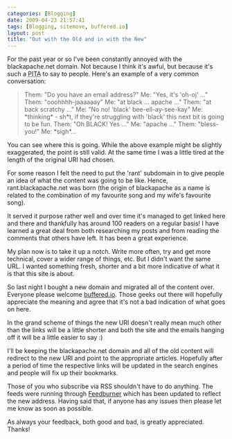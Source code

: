 ```yaml
---
categories: [Blogging]
date: 2009-04-23 21:57:41
tags: [Blogging, sitemove, buffered.io]
layout: post
title: "Out with the Old and in with the New"
---
```

For the past year or so I've been constantly annoyed with the blackapache.net domain. Not because I think it's awful, but because it's such a <acronym title="Pain in the arse">PITA</acronym> to say to people. Here's an example of a very common conversation:
<blockquote><p>Them: "Do you have an email address?"
Me: "Yes, it's 'oh-oj' ..."
Them: "ooohhhh-jaaaaaay"
Me: "at black ... apache ..."
Them: "at back scratchy ..."
Me: "No no! 'black' bee-ell-ay-see-kay"
Me: *thinking* - sh*t, if they're struggling with 'black' this next bit is going to be fun.
Them: "Oh BLACK! Yes ..."
Me: "apache ..."
Them: "bless-you!"
Me: *sigh*...</p></blockquote>
You can see where this is going. While the above example might be slightly exaggerated, the point is still valid. At the same time I was a little tired at the length of the original URI had chosen.

For some reason I felt the need to put the 'rant' subdomain in to give people an idea of what the content was going to be like. Hence, rant.blackapache.net was born (the origin of blackapache as a name is related to the combination of my favourite song and my wife's favourite song).

It served it purpose rather well and over time it's managed to get linked here and there and thankfully has around 100 readers on a regular basis! I have learned a great deal from both researching my posts and from reading the comments that others have left. It has been a great experience.

My plan now is to take it up a notch. Write more often, try and get more technical, cover a wider range of things, etc. But I didn't want the same URL. I wanted something fresh, shorter and a bit more indicative of what it is that this site is about.

So last night I bought a new domain and migrated all of the content over. Everyone please welcome <a href="" title="OJ's rants">buffered.io</a>. Those geeks out there will hopefully appreciate the meaning and agree that it's not a bad indication of what goes on here.

In the grand scheme of things the new URI doesn't really mean much other than the links will be a little shorter and both the site and the emails hanging off it will be a little easier to say :)

I'll be keeping the blackapache.net domain and all of the old content will redirect to the new URI and point to the appropriate articles. Hopefully after a period of time the respective links will be updated in the search engines and people will fix up their bookmarks.

Those of you who subscribe via RSS shouldn't have to do anything. The feeds were running through <a href="http://feedburner.com/" title="Feedburner">Feedburner</a> which has been updated to reflect the new address. Having said that, if anyone has any issues then please let me know as soon as possible.

As always your feedback, both good and bad, is greatly appreciated. Thanks!
